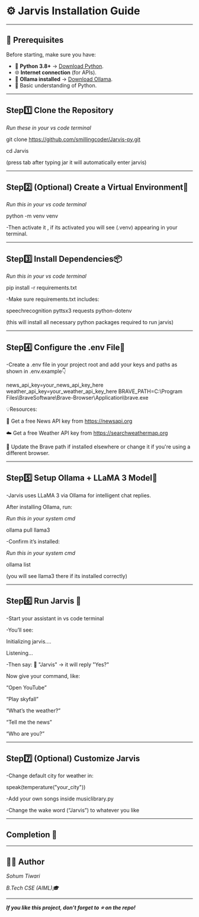 # ⚙️ Jarvis Installation Guide

---

## 🧠 Prerequisites

Before starting, make sure you have:

- 🐍 **Python 3.8+** → [Download Python](https://www.python.org/downloads/).
- 🌐 **Internet connection** (for APIs).
- 🦙 **Ollama installed** → [Download Ollama](https://ollama.com/download).
- 🧩 Basic understanding of Python.

---

## Step1️⃣ Clone the Repository

_Run these in your vs code terminal_

git clone https://github.com/smillingcoder/Jarvis-py.git

cd Jarvis 

(press tab after typing jar it will automatically enter jarvis)

---

## Step2️⃣ (Optional) Create a Virtual Environment🧱

_Run this in your vs code terminal_

python -m venv venv

-Then activate it , if its activated you will see (.venv) appearing in your terminal.

---

## Step3️⃣ Install Dependencies📦

_Run this in your vs code terminal_

pip install -r requirements.txt

-Make sure requirements.txt includes:

speechrecognition
pyttsx3
requests
python-dotenv

(this will install all necessary python packages required to run jarvis)

---

## Step4️⃣ Configure the .env File🔑

-Create a .env file in your project root and add your keys and paths as shown in .env.example👇

news_api_key=your_news_api_key_here
weather_api_key=your_weather_api_key_here
BRAVE_PATH=C:\Program Files\BraveSoftware\Brave-Browser\Application\brave.exe

💡Resources:

📰 Get a free News API key from https://newsapi.org

☁️ Get a free Weather API key from https://searchweathermap.org

🦁 Update the Brave path if installed elsewhere or change it if you're using a different browser.

---

## Step5️⃣ Setup Ollama + LLaMA 3 Model🦙

-Jarvis uses LLaMA 3 via Ollama for intelligent chat replies.

After installing Ollama, run:

_Run this in your system cmd_

ollama pull llama3

-Confirm it’s installed:

_Run this in your system cmd_

ollama list

(you will see llama3 there if its installed correctly)

---

## Step6️⃣ Run Jarvis 🚀

-Start your assistant in vs code terminal

-You’ll see:

Initializing jarvis....

Listening...

-Then say:
🎤 "Jarvis" → it will reply "Yes?"

Now give your command, like:

“Open YouTube”

“Play skyfall”

“What’s the weather?”

“Tell me the news”

“Who are you?”

---

## Step7️⃣ (Optional) Customize Jarvis 

-Change default city for weather in:

speak(temperature("your_city"))

-Add your own songs inside musiclibrary.py

-Change the wake word (“Jarvis”) to whatever you like

---

## Completion 🎉

---

## 👨‍💻 Author

_Sohum Tiwari_  

_B.Tech CSE (AIML)🎓_

---

_**If you like this project, don't forget to ⭐ on the repo!**_

